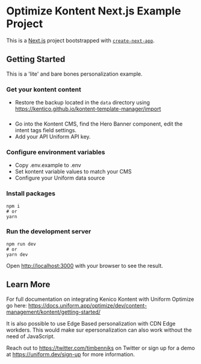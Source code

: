 # Optimize Kontent Next.js Example Project

This is a [Next.js](https://nextjs.org/) project bootstrapped with [`create-next-app`](https://github.com/vercel/next.js/tree/canary/packages/create-next-app).

## Getting Started

This is a 'lite' and bare bones personalization example.

### Get your kontent content

- Restore the backup located in the `data` directory using https://kentico.github.io/kontent-template-manager/import

###

- Go into the Kontent CMS, find the Hero Banner component, edit the intent tags field settings.
- Add your API Uniform API key.

### Configure environment variables

- Copy .env.example to .env
- Set kontent variable values to match your CMS
- Configure your Uniform data source

### Install packages

```shell
npm i
# or
yarn
```

### Run the development server

```shell
npm run dev
# or
yarn dev
```

Open <http://localhost:3000> with your browser to see the result.

## Learn More

For full documentation on integrating Kenico Kontent with Uniform Optimize go here: <https://docs.uniform.app/optimize/dev/content-management/kontent/getting-started/>

It is also possible to use Edge Based personalization with CDN Edge workders. This would make sur epersonalization can also work without the need of JavaScript.

Reach out to <https://twitter.com/timbenniks> on Twitter or sign up for a demo at <https://uniform.dev/sign-up> for more information.

